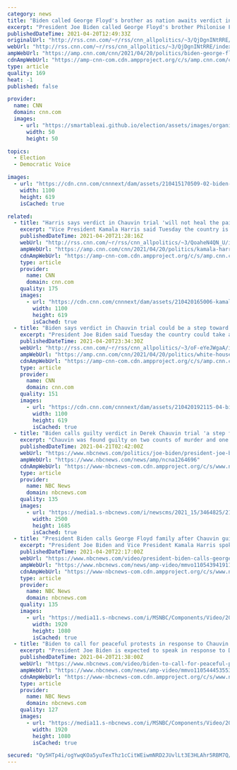 ```yaml
---
category: news
title: "Biden called George Floyd's brother as nation awaits verdict in Derek Chauvin trial"
excerpt: "President Joe Biden called George Floyd's brother Philonise Floyd on Monday as his family and the nation await a verdict in the trial of former Minneapolis police Officer Derek Chauvin.\n    \n"
publishedDateTime: 2021-04-20T12:49:33Z
originalUrl: "http://rss.cnn.com/~r/rss/cnn_allpolitics/~3/QjDgnINtRRE/index.html"
webUrl: "http://rss.cnn.com/~r/rss/cnn_allpolitics/~3/QjDgnINtRRE/index.html"
ampWebUrl: "https://amp.cnn.com/cnn/2021/04/20/politics/biden-george-floyd-brother/index.html"
cdnAmpWebUrl: "https://amp-cnn-com.cdn.ampproject.org/c/s/amp.cnn.com/cnn/2021/04/20/politics/biden-george-floyd-brother/index.html"
type: article
quality: 169
heat: -1
published: false

provider:
  name: CNN
  domain: cnn.com
  images:
    - url: "https://smartableai.github.io/election/assets/images/organizations/cnn.com-50x50.jpg"
      width: 50
      height: 50

topics:
  - Election
  - Democratic Voice

images:
  - url: "https://cdn.cnn.com/cnnnext/dam/assets/210415170509-02-biden-russia-comments-0415-super-tease.jpg"
    width: 1100
    height: 619
    isCached: true

related:
  - title: "Harris says verdict in Chauvin trial 'will not heal the pain that existed for generations'"
    excerpt: "Vice President Kamala Harris said Tuesday the country is hungry for justice following the death of George Floyd, but acknowledged even a verdict finding former Minneapolis police officer Derek Chauvin guilty of Floyd's murder would not erase generations of trauma caused by systemic racism.\n    \n"
    publishedDateTime: 2021-04-20T21:28:16Z
    webUrl: "http://rss.cnn.com/~r/rss/cnn_allpolitics/~3/QoaheN4QN_U/index.html"
    ampWebUrl: "https://amp.cnn.com/cnn/2021/04/20/politics/kamala-harris-chauvin-trial/index.html"
    cdnAmpWebUrl: "https://amp-cnn-com.cdn.ampproject.org/c/s/amp.cnn.com/cnn/2021/04/20/politics/kamala-harris-chauvin-trial/index.html"
    type: article
    provider:
      name: CNN
      domain: cnn.com
    quality: 175
    images:
      - url: "https://cdn.cnn.com/cnnnext/dam/assets/210420165006-kamala-harris-intv-bash-vpx-super-tease.jpg"
        width: 1100
        height: 619
        isCached: true
  - title: "Biden says verdict in Chauvin trial could be a step toward racial justice in America and urges country to come together"
    excerpt: "President Joe Biden said Tuesday the country could take a step toward racial justice after a jury found a former Minneapolis police officer guilty of murdering George Floyd in a case that was closely watched around the world.\n    \n"
    publishedDateTime: 2021-04-20T23:34:30Z
    webUrl: "http://rss.cnn.com/~r/rss/cnn_allpolitics/~3/oF-eYeJWgaA/index.html"
    ampWebUrl: "https://amp.cnn.com/cnn/2021/04/20/politics/white-house-president-biden-derek-chauvin-trial-statement/index.html"
    cdnAmpWebUrl: "https://amp-cnn-com.cdn.ampproject.org/c/s/amp.cnn.com/cnn/2021/04/20/politics/white-house-president-biden-derek-chauvin-trial-statement/index.html"
    type: article
    provider:
      name: CNN
      domain: cnn.com
    quality: 151
    images:
      - url: "https://cdn.cnn.com/cnnnext/dam/assets/210420192115-04-biden-harris-chauvin-verdict-super-tease.jpg"
        width: 1100
        height: 619
        isCached: true
  - title: "Biden calls guilty verdict in Derek Chauvin trial 'a step forward'"
    excerpt: "Chauvin was found guilty on two counts of murder and one count of manslaughter in George Floyd's death in Minneapolis in May."
    publishedDateTime: 2021-04-21T02:42:00Z
    webUrl: "https://www.nbcnews.com/politics/joe-biden/president-joe-biden-calls-guilty-verdict-chauvin-trial-step-forward-n1264696"
    ampWebUrl: "https://www.nbcnews.com/news/amp/ncna1264696"
    cdnAmpWebUrl: "https://www-nbcnews-com.cdn.ampproject.org/c/s/www.nbcnews.com/news/amp/ncna1264696"
    type: article
    provider:
      name: NBC News
      domain: nbcnews.com
    quality: 135
    images:
      - url: "https://media1.s-nbcnews.com/i/newscms/2021_15/3464825/210415-russian-sanctions-mc-10093_e9e9724a2c783a458a92b7345e41e953.JPG"
        width: 2500
        height: 1685
        isCached: true
  - title: "President Biden calls George Floyd family after Chauvin guilty verdict"
    excerpt: "President Joe Biden and Vice President Kamala Harris spoke with the family of George Floyd after Derek Chauvin was found guilty, with Biden saying \"we're all so relieved.\""
    publishedDateTime: 2021-04-20T22:17:00Z
    webUrl: "https://www.nbcnews.com/video/president-biden-calls-george-floyd-family-after-chauvin-guilty-verdict-110543941911"
    ampWebUrl: "https://www.nbcnews.com/news/amp-video/mmvo110543941911"
    cdnAmpWebUrl: "https://www-nbcnews-com.cdn.ampproject.org/c/s/www.nbcnews.com/news/amp-video/mmvo110543941911"
    type: article
    provider:
      name: NBC News
      domain: nbcnews.com
    quality: 135
    images:
      - url: "https://media11.s-nbcnews.com/i/MSNBC/Components/Video/202104/1618956629547_nbc_spec_biden_call_210420_1920x1080.jpg"
        width: 1920
        height: 1080
        isCached: true
  - title: "Biden to call for peaceful protests in response to Chauvin guilty on all counts verdict"
    excerpt: "President Joe Biden is expected to speak in response to Derek Chauvin being convicted on all counts, in the death of George Floyd. Biden will call for peaceful protests and marches in the coming days."
    publishedDateTime: 2021-04-20T21:38:00Z
    webUrl: "https://www.nbcnews.com/video/biden-to-call-for-peaceful-protests-in-response-to-chauvin-guilty-on-all-counts-verdict-110544453553"
    ampWebUrl: "https://www.nbcnews.com/news/amp-video/mmvo110544453553"
    cdnAmpWebUrl: "https://www-nbcnews-com.cdn.ampproject.org/c/s/www.nbcnews.com/news/amp-video/mmvo110544453553"
    type: article
    provider:
      name: NBC News
      domain: nbcnews.com
    quality: 127
    images:
      - url: "https://media11.s-nbcnews.com/i/MSNBC/Components/Video/202104/1618954400263_nbc_spec_welker_biden_210420_1920x1080.jpg"
        width: 1920
        height: 1080
        isCached: true

secured: "Oy5HTp4i/ogYwqKOa5yuTexThz1cCitWEiwmNRD2JUvlLt3E3HLAhr5RBM7Q//OZizci4tC23dpFpERyqdMs2uWLFp/n5ZMM3tmWGJVb3RbgKbWG5c1+uPXnLCg4x5UdnScULDAYDp21ZMdZQigFtF7VcqwoZkleaajquuZibE1j+rHoPqI1kFQVykjiD+C0xvNdUHnJuZJjqtDiMYCp/eBddH60FdvMRgrEL4TkEqP+NmqV2GZpUkShVKKFqRVHQoZ0Xh2KkV2aREuWDH1vZY5eZGxOccdkpHmUYAFsWpWfhz1R/hZS3jxSZPI8TpeYAWkbW3hu62n6rKZAlYKV2WSDUTNd9TJS2WBcBrWCmsA=;psqO+BYCJgJnXKcQydSlcg=="
---
```


